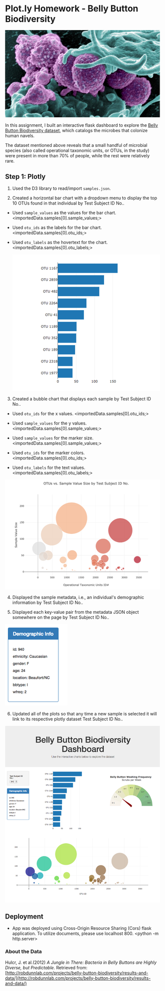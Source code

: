 # Plot.ly Homework - Belly Button Biodiversity

![Bacteria by filterforge.com](Images/Bacteria_0307_1280.jpg)

In this assignment, I built an interactive flask dashboard to explore the [Belly Button Biodiversity dataset](http://robdunnlab.com/projects/belly-button-biodiversity/), which catalogs the microbes that colonize human navels.

The dataset mentioned above reveals that a small handful of microbial species (also called operational taxonomic units, or OTUs, in the study) were present in more than 70% of people, while the rest were relatively rare. 

## Step 1: Plotly

1. Used the D3 library to read/import `samples.json`.

2. Created a horizontal bar chart with a dropdown menu to display the top 10 OTUs found in that individual by Test Subject ID No..

* Used `sample_values` as the values for the bar chart. <importedData.samples[0].sample_values;>

* Used `otu_ids` as the labels for the bar chart. <importedData.samples[0].otu_ids;>

* Used `otu_labels` as the hovertext for the chart. <importedData.samples[0].otu_labels;>

  ![bar Chart](Images/hw01.png)

3. Created a bubble chart that displays each sample by Test Subject ID No..

* Used `otu_ids` for the x values. <importedData.samples[0].otu_ids;>

* Used `sample_values` for the y values. <importedData.samples[0].sample_values;>

* Used `sample_values` for the marker size. <importedData.samples[0].sample_values;>

* Used `otu_ids` for the marker colors. <importedData.samples[0].otu_ids;>

* Used `otu_labels` for the text values. <importedData.samples[0].otu_labels;>

![Bubble Chart](Images/bubble_chart2.png)

4. Displayed the sample metadata, i.e., an individual's demographic information by Test Subject ID No..

5. Displayed each key-value pair from the metadata JSON object somewhere on the page by Test Subject ID No..

![hw](Images/hw03.png)

6. Updated all of the plots so that any time a new sample is selected it will link to its respective plotly dataset Test Subject ID No.. 

![hw](Images/hw02.png)

## Deployment

* App was deployed using Cross-Origin Resource Sharing (Cors) flask application. To utilize documents, please use localhost 800. <python -m http.server>

### About the Data

Hulcr, J. et al.(2012) _A Jungle in There: Bacteria in Belly Buttons are Highly Diverse, but Predictable_. Retrieved from: [http://robdunnlab.com/projects/belly-button-biodiversity/results-and-data/](http://robdunnlab.com/projects/belly-button-biodiversity/results-and-data/)

